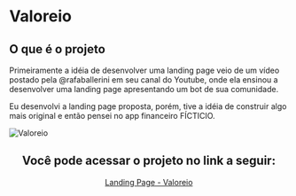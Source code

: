 # Valoreio

## O que é o projeto

Primeiramente a idéia de desenvolver uma landing page veio de um vídeo postado pela @rafaballerini em seu canal do Youtube, onde ela ensinou a desenvolver uma landing page apresentando um bot de sua comunidade. 

Eu desenvolvi a landing page proposta, porém, tive a idéia de construir algo mais original e então pensei no app financeiro FÍCTICIO.

![Valoreio](https://user-images.githubusercontent.com/86028187/147103690-81839fa9-4c84-4391-964a-8304819b5881.png)

<div align="center">

## Você pode acessar o projeto no link a seguir:

[Landing Page - Valoreio](https://deyvidjesus.github.io/Valoreio/)

</div>
